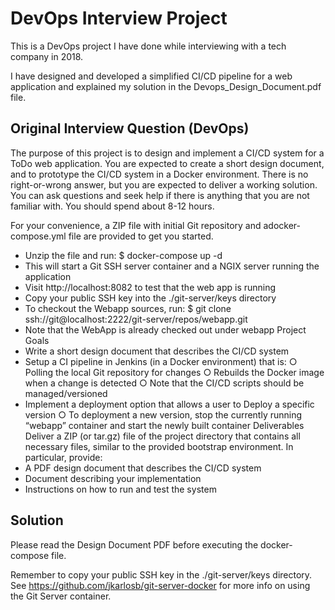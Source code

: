 # DevOps Interview Project

This is a DevOps project I have done while interviewing with a tech company in 2018.

I have designed and developed a simplified CI/CD pipeline for a web application and explained my solution in the Devops_Design_Document.pdf file.

## Original Interview Question (DevOps)

The purpose of this project is to design and implement a CI/CD system for a ToDo web application. You are expected to create a short design document, and to prototype the CI/CD system in a Docker environment.
There is no right-or-wrong answer, but you are expected to deliver a working solution. You can ask questions and seek help if there is anything that you are not familiar with. You should spend about 8-12 hours.

For your convenience, a ZIP file with initial Git repository and a ​docker-compose.yml​ file are provided to get you started.
- Unzip the file and run:
$ docker-compose up -d
- This will start a Git SSH server container and a NGIX server running the application
- Visit ​http://localhost:8082​ to test that the web app is running
- Copy your public SSH key into the ./git-server/keys directory
- To checkout the Webapp sources, run:
$ git clone ssh://git@localhost:2222/git-server/repos/webapp.git
- Note that the WebApp is already checked out under webapp
Project Goals
- Write a short design document that describes the CI/CD system
- Setup a CI pipeline in Jenkins (in a Docker environment) that is:
○ Polling the local Git repository for changes
○ Rebuilds the Docker image when a change is detected
○ Note that the CI/CD scripts should be managed/versioned
- Implement a deployment option that allows a user to Deploy a specific version
○ To deployment a new version, stop the currently running “webapp” container and
start the newly built container
Deliverables
Deliver a ZIP (or tar.gz) file of the project directory that contains all necessary files, similar to the provided bootstrap environment. In particular, provide:
- A PDF design document that describes the CI/CD system
- Document describing your implementation
- Instructions on how to run and test the system

## Solution

Please read the Design Document PDF before executing the docker-compose file.

Remember to copy your public SSH key in the ./git-server/keys directory.
See https://github.com/jkarlosb/git-server-docker for more info on using the Git Server container.

